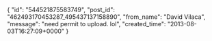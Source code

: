  {
   "id": "544521875583749",
   "post_id": "462493170453287_495437137158890",
   "from_name": "David Vilaca",
   "message": "need permit to upload. lol",
   "created_time": "2013-08-03T16:27:09+0000"
 }
